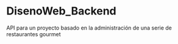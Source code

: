 # DisenoWeb_Backend
API para un proyecto basado en la administración de una serie de restaurantes gourmet
